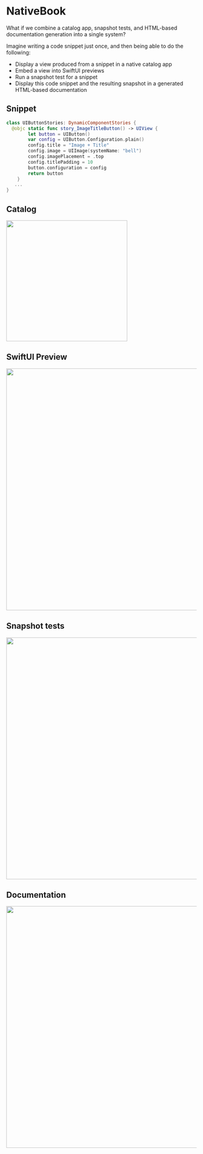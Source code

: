 # NativeBook

What if we combine a catalog app, snapshot tests, and HTML-based documentation generation into a single system? 

Imagine writing a code snippet just once, and then being able to do the following:
- Display a view produced from a snippet in a native catalog app
- Embed a view into SwiftUI previews
- Run a snapshot test for a snippet
- Display this code snippet and the resulting snapshot in a generated HTML-based documentation

## Snippet

```swift
class UIButtonStories: DynamicComponentStories {
  @objc static func story_ImageTitleButton() -> UIView {
        let button = UIButton()
        var config = UIButton.Configuration.plain()
        config.title = "Image + Title"
        config.image = UIImage(systemName: "bell")
        config.imagePlacement = .top
        config.titlePadding = 10
        button.configuration = config
        return button
    }
   ...
}
```

## Catalog
<img width="320" src="https://github.com/psharanda/NativeBook/assets/2247256/eb319f5e-7acc-4ae3-ad39-a72225de1c00">

## SwiftUI Preview
<img width="640" src="https://github.com/psharanda/NativeBook/assets/2247256/305c9dd8-1ae7-4a18-a59e-544096ec6352">

## Snapshot tests
<img width="640" src="https://github.com/psharanda/NativeBook/assets/2247256/344ca96c-f85e-43c3-9362-9639cf024035">

## Documentation
<img width="640" src="https://github.com/psharanda/NativeBook/assets/2247256/99b78193-2ae4-4ac1-9228-6851efe50327">
